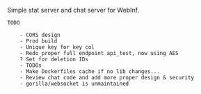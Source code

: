 Simple stat server and chat server for WebInf.

    TODO

        - CORS design
        - Prod build
        - Unique key for key col
        - Redo proper full endpoint api_test, now using AES
        ? Set for deletion IDs
        - TODOs
        - Make Dockerfiles cache if no lib changes...
        - Review chat code and add more proper design & security
        - gorilla/websocket is unmaintained
